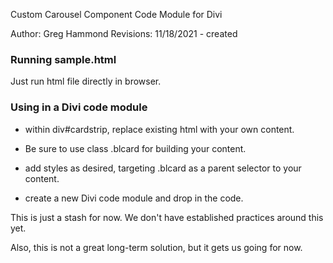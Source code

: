 

Custom Carousel Component Code Module for Divi

Author: Greg Hammond
Revisions: 11/18/2021 - created


### Running sample.html

Just run html file directly in browser.


### Using in a Divi code module

- within div#cardstrip, replace existing html with your own content.  
- Be sure to use class .blcard for building your content.
- add styles as desired, targeting .blcard as a parent selector to your content.

- create a new Divi code module and drop in the code.


This is just a stash for now.  We don't have established practices around this yet.

Also, this is not a great long-term solution, but it gets us going for now.


